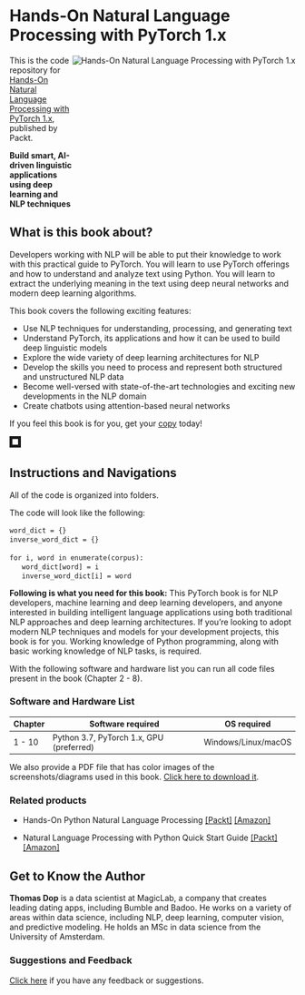 # Hands-On Natural Language Processing with PyTorch 1.x

<a href="https://www.packtpub.com/in/data/hands-on-natural-language-processing-with-pytorch-1-x?utm_source=github&utm_medium=repository&utm_campaign=9781789802740"><img src="https://www.packtpub.com/media/catalog/product/cache/bf3310292d6e1b4ca15aeea773aca35e/9/7/9781788830782-original_38.jpeg" alt="Hands-On Natural Language Processing with PyTorch 1.x" height="256px" align="right"></a>

This is the code repository for [Hands-On Natural Language Processing with PyTorch 1.x](https://www.packtpub.com/in/data/hands-on-natural-language-processing-with-pytorch-1-x?utm_source=github&utm_medium=repository&utm_campaign=9781789802740), published by Packt.

**Build smart, AI-driven linguistic applications using deep learning and NLP techniques**

## What is this book about?
Developers working with NLP will be able to put their knowledge to work with this practical guide to PyTorch. You will learn to use PyTorch offerings and how to understand and analyze text using Python. You will learn to extract the underlying meaning in the text using deep neural networks and modern deep learning algorithms.

This book covers the following exciting features: 
* Use NLP techniques for understanding, processing, and generating text
* Understand PyTorch, its applications and how it can be used to build deep linguistic models
* Explore the wide variety of deep learning architectures for NLP
* Develop the skills you need to process and represent both structured and unstructured NLP data
* Become well-versed with state-of-the-art technologies and exciting new developments in the NLP domain
* Create chatbots using attention-based neural networks

If you feel this book is for you, get your [copy](https://www.amazon.com/dp/1789802741) today!

<a href="https://www.packtpub.com/?utm_source=github&utm_medium=banner&utm_campaign=GitHubBanner"><img src="https://raw.githubusercontent.com/PacktPublishing/GitHub/master/GitHub.png" alt="https://www.packtpub.com/" border="5" /></a>

## Instructions and Navigations
All of the code is organized into folders.

The code will look like the following:
```
word_dict = {}
inverse_word_dict = {}

for i, word in enumerate(corpus):
   word_dict[word] = i
   inverse_word_dict[i] = word

```

**Following is what you need for this book:**
This PyTorch book is for NLP developers, machine learning and deep learning developers, and anyone interested in building intelligent language applications using both traditional NLP approaches and deep learning architectures. If you’re looking to adopt modern NLP techniques and models for your development projects, this book is for you. Working knowledge of Python programming, along with basic working knowledge of NLP tasks, is required.

With the following software and hardware list you can run all code files present in the book (Chapter 2 - 8).

### Software and Hardware List

| Chapter  | Software required                                                                    |  OS required                        |
| -------- | -------------------------------------------------------------------------------------| ------------------------------------|
| 1 - 10   |   Python 3.7, PyTorch 1.x, GPU (preferred)                                           |  Windows/Linux/macOS                |

We also provide a PDF file that has color images of the screenshots/diagrams used in this book. [Click here to download it](https://static.packt-cdn.com/downloads/9781789802740_ColorImages.pdf).


### Related products <Other books you may enjoy>
* Hands-On Python Natural Language Processing [[Packt]](https://www.packtpub.com/data/hands-on-python-natural-language-processing?utm_source=github&utm_medium=repository&utm_campaign=9781838989590) [[Amazon]](https://www.amazon.com/dp/1838989595)

* Natural Language Processing with Python Quick Start Guide [[Packt]](https://www.packtpub.com/big-data-and-business-intelligence/natural-language-processing-python-quick-start-guide?utm_source=github&utm_medium=repository&utm_campaign=9781789130386) [[Amazon]](https://www.amazon.com/dp/1789130387)

## Get to Know the Author
**Thomas Dop**
is a data scientist at MagicLab, a company that creates leading dating apps, including Bumble and Badoo. He works on a variety of areas within data science, including NLP, deep learning, computer vision, and predictive modeling. He holds an MSc in data science from the University of Amsterdam.

### Suggestions and Feedback
[Click here](https://docs.google.com/forms/d/e/1FAIpQLSdy7dATC6QmEL81FIUuymZ0Wy9vH1jHkvpY57OiMeKGqib_Ow/viewform) if you have any feedback or suggestions.

